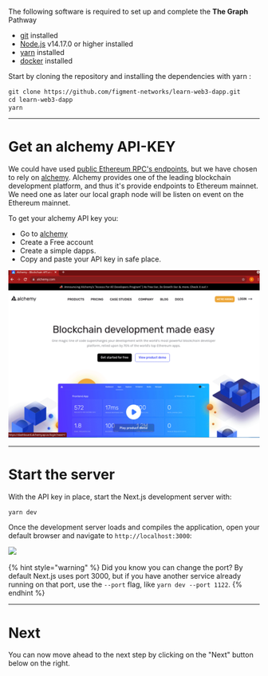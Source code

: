 The following software is required to set up and complete the **The Graph** Pathway

- [git](https://git-scm.com/book/en/v2/Getting-Started-Installing-Git) installed
- [Node.js](https://nodejs.org/) v14.17.0 or higher installed
- [yarn](https://yarnpkg.com/getting-started/install) installed
- [docker](https://www.docker.com) installed

Start by cloning the repository and installing the dependencies with yarn :

```text
git clone https://github.com/figment-networks/learn-web3-dapp.git
cd learn-web3-dapp
yarn
```

---

# Get an alchemy API-KEY

We could have used [public Ethereum RPC's endpoints](https://docs.linkpool.io/docs/public_rpc), but we have chosen to rely on [alchemy](https://www.alchemy.com/). Alchemy provides one of the leading blockchain development platform, and thus it's provide endpoints to Ethereum mainnet. We need one as later our local graph node will be listen on event on the Ethereum mainnet.

To get your alchemy API key you:

- Go to [alchemy](https://www.alchemy.com/)
- Create a Free account
- Create a simple dapps.
- Copy and paste your API key in safe place.

![](../assets/graph-alchemy-setup.gif)

---

# Start the server

With the API key in place, start the Next.js development server with:

```bash
yarn dev
```

Once the development server loads and compiles the application, open your default browser and navigate to `http://localhost:3000`:

![](../../../.gitbook/assets/pathway-home.gif)

{% hint style="warning" %}
Did you know you can change the port? By default Next.js uses port 3000, but if you have another service already running on that port, use the `--port` flag, like `yarn dev --port 1122`.
{% endhint %}

---

# Next

You can now move ahead to the next step by clicking on the "Next" button below on the right.
